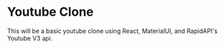 # Youtube Clone
This will be a basic youtube clone using React, MaterialUI, and RapidAPI's Youtube V3 api.